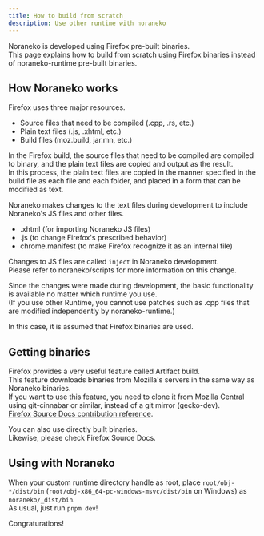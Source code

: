 ```yaml
---
title: How to build from scratch
description: Use other runtime with noraneko
---
```


Noraneko is developed using Firefox pre-built binaries. \
This page explains how to build from scratch using Firefox binaries instead of noraneko-runtime pre-built binaries.

## How Noraneko works

Firefox uses three major resources.
- Source files that need to be compiled (.cpp, .rs, etc.)
- Plain text files (.js, .xhtml, etc.)
- Build files (moz.build, jar.mn, etc.)

In the Firefox build, the source files that need to be compiled are compiled to binary, and the plain text files are copied and output as the result. \
In this process, the plain text files are copied in the manner specified in the build file as each file and each folder, and placed in a form that can be modified as text.

Noraneko makes changes to the text files during development to include Noraneko's JS files and other files.
- .xhtml (for importing Noraneko JS files)
- .js (to change Firefox's prescribed behavior)
- chrome.manifest (to make Firefox recognize it as an internal file)

Changes to JS files are called `inject` in Noraneko development. \
Please refer to noraneko/scripts for more information on this change.

Since the changes were made during development, the basic functionality is available no matter which runtime you use. \
(If you use other Runtime, you cannot use patches such as .cpp files that are modified independently by noraneko-runtime.)

In this case, it is assumed that Firefox binaries are used.

## Getting binaries

Firefox provides a very useful feature called Artifact build. \
This feature downloads binaries from Mozilla's servers in the same way as Noraneko binaries. \
If you want to use this feature, you need to clone it from Mozilla Central using git-cinnabar or similar, instead of a git mirror (gecko-dev). \
[Firefox Source Docs contribution reference](https://firefox-source-docs.mozilla.org/contributing/contribution_quickref.html).

You can also use directly built binaries. \
Likewise, please check Firefox Source Docs.

## Using with Noraneko

 When your custom runtime directory handle as root, place `root/obj-*/dist/bin` (`root/obj-x86_64-pc-windows-msvc/dist/bin` on Windows) as `noraneko/_dist/bin`. \
As usual, just run `pnpm dev`!

Congraturations!